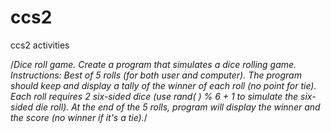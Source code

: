 # ccs2
ccs2 activities

/*Dice roll game. Create a program that simulates a dice rolling game.
Instructions:
Best of 5 rolls (for both user and computer). The program should keep and display a tally of the winner 
of each roll (no point for tie). Each roll requires 2 six-sided dice (use rand( ) % 6 + 1 to simulate the six-sided die roll).
At the end of the 5 rolls, program will display the winner and the score (no winner if it's a tie).*/
